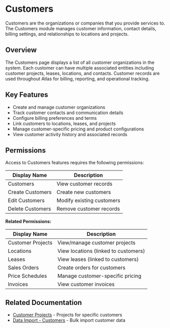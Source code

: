 # Customers

Customers are the organizations or companies that you provide services to. The Customers module manages customer information, contact details, billing settings, and relationships to locations and projects.

## Overview

The Customers page displays a list of all customer organizations in the system. Each customer can have multiple associated entities including customer projects, leases, locations, and contacts. Customer records are used throughout Atlas for billing, reporting, and operational tracking.

## Key Features

* Create and manage customer organizations
* Track customer contacts and communication details
* Configure billing preferences and terms
* Link customers to locations, leases, and projects
* Manage customer-specific pricing and product configurations
* View customer activity history and associated records

## Permissions

Access to Customers features requires the following permissions:

| Display Name | Description |
|--------------|-------------|
| Customers | View customer records |
| Create Customers | Create new customers |
| Edit Customers | Modify existing customers |
| Delete Customers | Remove customer records |

**Related Permissions:**

| Display Name | Description |
|--------------|-------------|
| Customer Projects | View/manage customer projects |
| Locations | View locations (linked to customers) |
| Leases | View leases (linked to customers) |
| Sales Orders | Create orders for customers |
| Price Schedules | Manage customer-specific pricing |
| Invoices | View customer invoices |

## Related Documentation

* [Customer Projects](CustomerProjects.md) - Projects for specific customers
* [Data Import - Customers](../Imports/Customers.md) - Bulk import customer data

